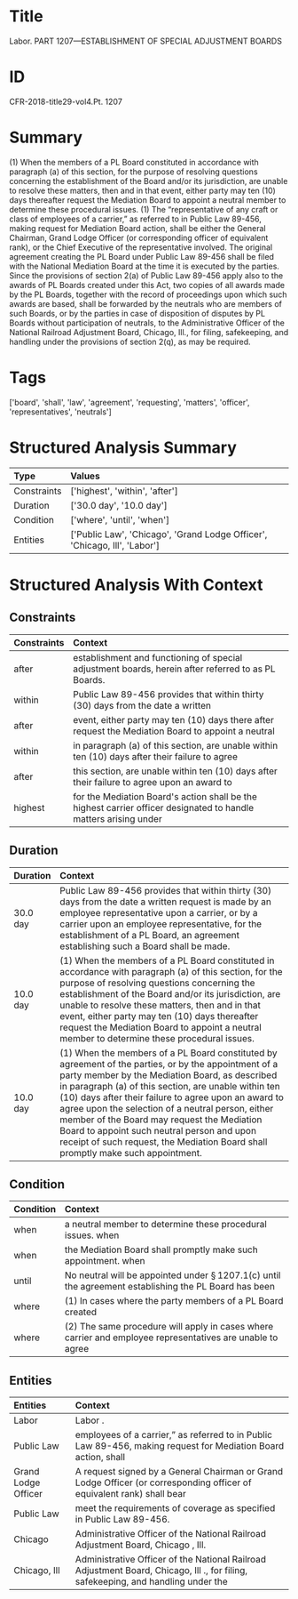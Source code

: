 # Title

 Labor. PART 1207—ESTABLISHMENT OF SPECIAL ADJUSTMENT BOARDS


# ID

 CFR-2018-title29-vol4.Pt. 1207


# Summary

(1) When the members of a PL Board constituted in accordance with paragraph (a) of this section, for the purpose of resolving questions concerning the establishment of the Board and/or its jurisdiction, are unable to resolve these matters, then and in that event, either party may ten (10) days thereafter request the Mediation Board to appoint a neutral member to determine these procedural issues.
(1) The &#8220;representative of any craft or class of employees of a carrier,&#8221; as referred to in Public Law 89-456, making request for Mediation Board action, shall be either the General Chairman, Grand Lodge Officer (or corresponding officer of equivalent rank), or the Chief Executive of the representative involved.
The original agreement creating the PL Board under Public Law 89-456 shall be filed with the National Mediation Board at the time it is executed by the parties.
Since the provisions of section 2(a) of Public Law 89-456 apply also to the awards of PL Boards created under this Act, two copies of all awards made by the PL Boards, together with the record of proceedings upon which such awards are based, shall be forwarded by the neutrals who are members of such Boards, or by the parties in case of disposition of disputes by PL Boards without participation of neutrals, to the Administrative Officer of the National Railroad Adjustment Board, Chicago, Ill., for filing, safekeeping, and handling under the provisions of section 2(q), as may be required.


# Tags

['board', 'shall', 'law', 'agreement', 'requesting', 'matters', 'officer', 'representatives', 'neutrals']


# Structured Analysis Summary

| Type        | Values                                                                    |
|:------------|:--------------------------------------------------------------------------|
| Constraints | ['highest', 'within', 'after']                                            |
| Duration    | ['30.0 day', '10.0 day']                                                  |
| Condition   | ['where', 'until', 'when']                                                |
| Entities    | ['Public Law', 'Chicago', 'Grand Lodge Officer', 'Chicago, Ill', 'Labor'] |


# Structured Analysis With Context

 


## Constraints

| Constraints   | Context                                                                                                          |
|:--------------|:-----------------------------------------------------------------------------------------------------------------|
| after         | establishment and functioning of special adjustment boards, herein after  referred to as PL Boards.              |
| within        | Public Law 89-456 provides that  within thirty (30) days from the date a written                                 |
| after         | event, either party may ten (10) days there after request the Mediation Board to appoint a neutral               |
| within        | in paragraph (a) of this section, are unable within ten (10) days after their failure to agree                   |
| after         | this section, are unable within ten (10) days after their failure to agree upon an award to                      |
| highest       | for the Mediation Board's action shall be the highest carrier officer designated to handle matters arising under |


## Duration

| Duration   | Context                                                                                                                                                                                                                                                                                                                                                                                                                                                                                                      |
|:-----------|:-------------------------------------------------------------------------------------------------------------------------------------------------------------------------------------------------------------------------------------------------------------------------------------------------------------------------------------------------------------------------------------------------------------------------------------------------------------------------------------------------------------|
| 30.0 day   | Public Law 89-456 provides that within thirty (30) days from the date a written request is made by an employee representative upon a carrier, or by a carrier upon an employee representative, for the establishment of a PL Board, an agreement establishing such a Board shall be made.                                                                                                                                                                                                                    |
| 10.0 day   | (1) When the members of a PL Board constituted in accordance with paragraph (a) of this section, for the purpose of resolving questions concerning the establishment of the Board and/or its jurisdiction, are unable to resolve these matters, then and in that event, either party may ten (10) days thereafter request the Mediation Board to appoint a neutral member to determine these procedural issues.                                                                                              |
| 10.0 day   | (1) When the members of a PL Board constituted by agreement of the parties, or by the appointment of a party member by the Mediation Board, as described in paragraph (a) of this section, are unable within ten (10) days after their failure to agree upon an award to agree upon the selection of a neutral person, either member of the Board may request the Mediation Board to appoint such neutral person and upon receipt of such request, the Mediation Board shall promptly make such appointment. |


## Condition

| Condition   | Context                                                                                                           |
|:------------|:------------------------------------------------------------------------------------------------------------------|
| when        | a neutral member to determine these procedural issues. when                                                       |
| when        | the Mediation Board shall promptly make such appointment. when                                                    |
| until       | No neutral will be appointed under &#167;&#8201;1207.1(c)  until the agreement establishing the PL Board has been |
| where       | (1) In cases  where the party members of a PL Board created                                                       |
| where       | (2) The same procedure will apply in cases  where carrier and employee representatives are unable to agree        |


## Entities

| Entities            | Context                                                                                                                           |
|:--------------------|:----------------------------------------------------------------------------------------------------------------------------------|
| Labor               | Labor .                                                                                                                           |
| Public Law          | employees of a carrier,&#8221; as referred to in Public Law 89-456, making request for Mediation Board action, shall              |
| Grand Lodge Officer | A request signed by a General Chairman or  Grand Lodge Officer (or corresponding officer of equivalent rank) shall bear           |
| Public Law          | meet the requirements of coverage as specified in Public Law  89-456.                                                             |
| Chicago             | Administrative Officer of the National Railroad Adjustment Board, Chicago , Ill.                                                  |
| Chicago, Ill        | Administrative Officer of the National Railroad Adjustment Board, Chicago, Ill ., for filing, safekeeping, and handling under the |


